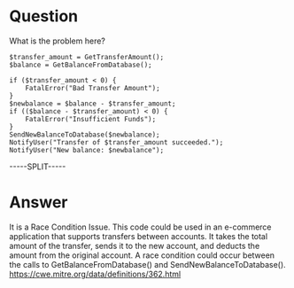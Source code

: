# Question
 
What is the problem here?
 
```
$transfer_amount = GetTransferAmount();
$balance = GetBalanceFromDatabase();

if ($transfer_amount < 0) {
	FatalError("Bad Transfer Amount");
}
$newbalance = $balance - $transfer_amount;
if (($balance - $transfer_amount) < 0) {
	FatalError("Insufficient Funds");
}
SendNewBalanceToDatabase($newbalance);
NotifyUser("Transfer of $transfer_amount succeeded.");
NotifyUser("New balance: $newbalance");
```
 
-----SPLIT-----
 
# Answer

It is a Race Condition Issue. This code could be used in an e-commerce application that supports transfers between accounts. It takes the total amount of the transfer, sends it to the new account, and deducts the amount from the original account. A race condition could occur between the calls to GetBalanceFromDatabase() and SendNewBalanceToDatabase(). https://cwe.mitre.org/data/definitions/362.html